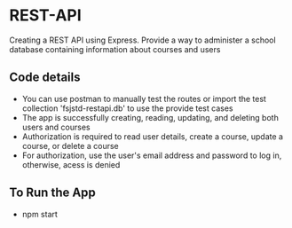 # REST-API
Creating a REST API using Express. Provide a way to administer a school database containing information about courses and users

## Code details
* You can use postman to manually test the routes or import the test collection 'fsjstd-restapi.db' to use the provide test cases
* The app is successfully creating, reading, updating, and deleting both users and courses
* Authorization is required to read user details, create a course, update a course, or delete a course
* For authorization, use the user's email address and password to log in, otherwise, acess is denied

## To Run the App
* npm start